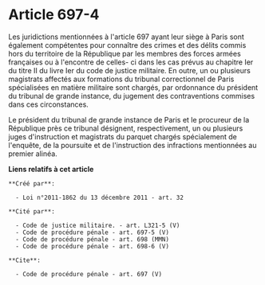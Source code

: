 # Article 697-4

Les juridictions mentionnées à l'article 697 ayant leur siège à Paris sont également compétentes pour connaître des crimes et
des délits commis hors du territoire de la République par les membres des forces armées françaises ou à l'encontre de celles-
ci dans les cas prévus au chapitre Ier du titre II du livre Ier du code de justice militaire. En outre, un ou plusieurs
magistrats affectés aux formations du tribunal correctionnel de Paris spécialisées en matière militaire sont chargés, par
ordonnance du président du tribunal de grande instance, du jugement des contraventions commises dans ces circonstances. 

Le président du tribunal de grande instance de Paris et le procureur de la République près ce tribunal désignent,
respectivement, un ou plusieurs juges d'instruction et magistrats du parquet chargés spécialement de l'enquête, de la
poursuite et de l'instruction des infractions mentionnées au premier alinéa.

**Liens relatifs à cet article**

	**Créé par**:

	  - Loi n°2011-1862 du 13 décembre 2011 - art. 32

	**Cité par**:

	  - Code de justice militaire. - art. L321-5 (V)
	  - Code de procédure pénale - art. 697-5 (V)
	  - Code de procédure pénale - art. 698 (MMN)
	  - Code de procédure pénale - art. 698-6 (V)

	**Cite**:

	  - Code de procédure pénale - art. 697 (V)

